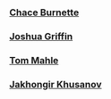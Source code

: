 ### [Chace Burnette](https://github.com/chaceburnette)

### [Joshua Griffin](https://github.com/joshuakg)

### [Tom Mahle](https://github.com/TomMahle)

### [Jakhongir Khusanov](https://github.com/jkhusanov)
